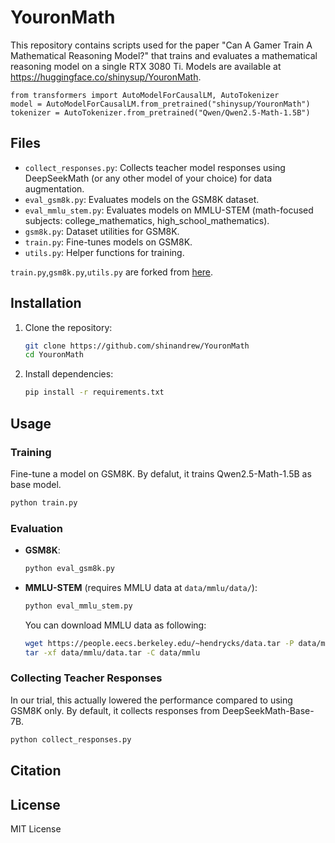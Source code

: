 # YouronMath

This repository contains scripts used for the paper "Can A Gamer Train A Mathematical Reasoning Model?" that trains and evaluates a mathematical reasoning model on a single RTX 3080 Ti.  Models are available at https://huggingface.co/shinysup/YouronMath.
```
from transformers import AutoModelForCausalLM, AutoTokenizer
model = AutoModelForCausalLM.from_pretrained("shinysup/YouronMath")
tokenizer = AutoTokenizer.from_pretrained("Qwen/Qwen2.5-Math-1.5B")
```

## Files

- `collect_responses.py`: Collects teacher model responses using DeepSeekMath (or any other model of your choice) for data augmentation.
- `eval_gsm8k.py`: Evaluates models on the GSM8K dataset.
- `eval_mmlu_stem.py`: Evaluates models on MMLU-STEM (math-focused subjects: college_mathematics, high_school_mathematics).
- `gsm8k.py`: Dataset utilities for GSM8K.
- `train.py`: Fine-tunes models on GSM8K.
- `utils.py`: Helper functions for training.

`train.py`,`gsm8k.py`,`utils.py` are forked from [here](https://github.com/Mohammadjafari80/GSM8K-RLVR).

## Installation

1. Clone the repository:

   ```bash
   git clone https://github.com/shinandrew/YouronMath
   cd YouronMath
   ```

2. Install dependencies:

   ```bash
   pip install -r requirements.txt
   ```

## Usage

### Training

Fine-tune a model on GSM8K. By defalut, it trains Qwen2.5-Math-1.5B as base model.

```bash
python train.py
```

### Evaluation

- **GSM8K**:

  ```bash
  python eval_gsm8k.py
  ```

- **MMLU-STEM** (requires MMLU data at `data/mmlu/data/`):

  ```bash
  python eval_mmlu_stem.py
  ```

  You can download MMLU data as following:

  ```bash
  wget https://people.eecs.berkeley.edu/~hendrycks/data.tar -P data/mmlu
  tar -xf data/mmlu/data.tar -C data/mmlu
  ```

### Collecting Teacher Responses

In our trial, this actually lowered the performance compared to using GSM8K only. By default, it collects responses from DeepSeekMath-Base-7B.

```bash
python collect_responses.py
```


## Citation

## License

MIT License
